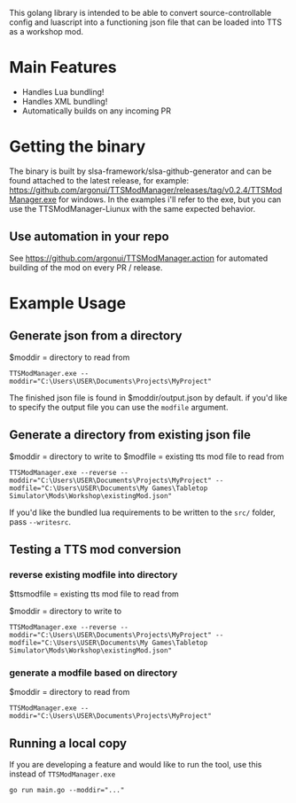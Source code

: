 This golang library is intended to be able to convert source-controllable config
and luascript into a functioning json file that can be loaded into TTS as a
workshop mod.

# Main Features

* Handles Lua bundling!
* Handles XML bundling!
* Automatically builds on any incoming PR

# Getting the binary

The binary is built by slsa-framework/slsa-github-generator and can be found attached to the latest release, for example: https://github.com/argonui/TTSModManager/releases/tag/v0.2.4/TTSModManager.exe for windows. In the examples i'll refer to the exe, but you can use the TTSModManager-Liunux with the same expected behavior.

## Use automation in your repo

See https://github.com/argonui/TTSModManager.action for automated building of the mod on every PR / release.

# Example Usage
## Generate json from a directory
$moddir = directory to read from

```
TTSModManager.exe --moddir="C:\Users\USER\Documents\Projects\MyProject"
```

The finished json file is found in $moddir/output.json by default. if you'd like
to specify the output file you can use the `modfile` argument.

## Generate a directory from existing json file
$moddir = directory to write to
$modfile = existing tts mod file to read from

```
TTSModManager.exe --reverse --moddir="C:\Users\USER\Documents\Projects\MyProject" --modfile="C:\Users\USER\Documents\My Games\Tabletop Simulator\Mods\Workshop\existingMod.json"
```

If you'd like the bundled lua requirements to be written to the `src/` folder, pass `--writesrc`.

## Testing a TTS mod conversion
### reverse existing modfile into directory
$ttsmodfile = existing tts mod file to read from

$moddir = directory to write to
```
TTSModManager.exe --reverse --moddir="C:\Users\USER\Documents\Projects\MyProject" --modfile="C:\Users\USER\Documents\My Games\Tabletop Simulator\Mods\Workshop\existingMod.json"
```

### generate a modfile based on directory
$moddir = directory to read from
```
TTSModManager.exe --moddir="C:\Users\USER\Documents\Projects\MyProject"
```

## Running a local copy

If you are developing a feature and would like to run the tool, use this instead of `TTSModManager.exe`

```
go run main.go --moddir="..."
```
